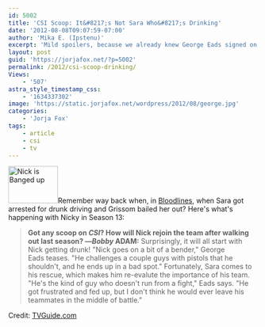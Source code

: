 ```yaml
---
id: 5002
title: 'CSI Scoop: It&#8217;s Not Sara Who&#8217;s Drinking'
date: '2012-08-08T09:07:59-07:00'
author: 'Mika E. (Ipstenu)'
excerpt: 'Mild spoilers, because we already knew George Eads signed on for season 13.'
layout: post
guid: 'https://jorjafox.net/?p=5002'
permalink: /2012/csi-scoop-drinking/
Views:
    - '507'
astra_style_timestamp_css:
    - '1634337302'
image: 'https://static.jorjafox.net/wordpress/2012/08/george.jpg'
categories:
    - 'Jorja Fox'
tags:
    - article
    - csi
    - tv
---
```


<a href="https://jorjafox.net/2012/csi-scoop-drinking/george/" rel="attachment wp-att-5003"><img class="alignleft size-thumbnail wp-image-5003" title="Nick is Banged up" src="//static.jorjafox.net/wordpress/2012/08/george-210x140.jpg" alt="Nick is Banged up" width="100" height="75" /></a>Remember way back when, in <a href="https://jorjafox.net/wiki/Bloodlines">Bloodlines</a>, when Sara got arrested for drunk driving and Grissom bailed her out? Here's what's happening with Nicky in Season 13:
<blockquote><strong>Got any scoop on <em>CSI</em>? How will Nick rejoin the team after walking out last season? —<em>Bobby</em>
ADAM:</strong> Surprisingly, it will all start with Nick getting drunk! "Nick goes on a bit of a bender," George Eads teases. "He challenges a couple guys with pistols that he shouldn't, and he ends up in a bad spot." Fortunately, Sara comes to his rescue, which makes him re-evalute the importance of his team. "He's the kind of guy who doesn't run from a fight," Eads says. "He got frustrated and fed up, but I don't think he would ever leave his teammates in the middle of battle."</blockquote>
Credit: <a href="http://www.tvguide.com/News/Mega-Buzz-Bones-Dexter-Spoilers-1051759.aspx">TVGuide.com</a>